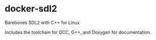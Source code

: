 # docker-sdl2
Barebones SDL2 with C++ for Linux

Includes the toolchain for GCC, G++, and Doxygen for documentation.
